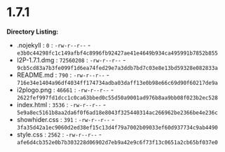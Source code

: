 1.7.1
=====

**Directory Listing:**

 - .nojekyll : `0` : `-rw-r--r--` - `e3b0c44298fc1c149afbf4c8996fb92427ae41e4649b934ca495991b7852b855`
 - I2P-1.7.1.dmg : `72560208` : `-rw-r--r--` - `9cb5cd83a7b3fe099f1d6ea74fed29e7a3ddb7bd7c03e8e13bd59328e082833a`
 - README.md : `790` : `-rw-r--r--` - `716e34e1404a96df4034ff174734adba03daff13e0b98e66c69d90f60217de9a`
 - i2plogo.png : `46661` : `-rw-r--r--` - `2622fef997fd1dcc1c0ca63bbed0c55d50a9001ad976b8aa9bb08f023b2ec528`
 - index.html : `3536` : `-rw-r--r--` - `5e9a8ec5161b8aa2da6f0f6ad18e8043f325440314ac266962be2366be4e236c`
 - showhider.css : `391` : `-rw-r--r--` - `3fa35d42a1ec9060d2ed38ef15c13d4f79a7002b09033ef60d937734c9ab4490`
 - style.css : `2562` : `-rw-r--r--` - `afe6d4cb352e0b7b303228d06902d7eb9a42e9c6f73f13c0651a2cb65bf037e0`
